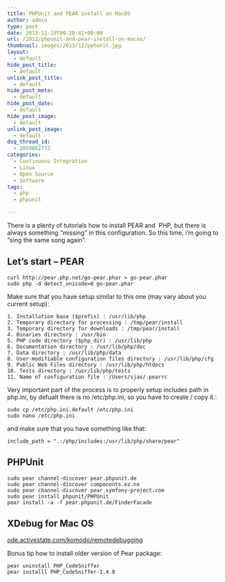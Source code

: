 ```yaml
---
title: PHPUnit and PEAR install on MacOS
author: admin
type: post
date: 2013-12-19T00:28:41+00:00
url: /2013/phpunit-and-pear-install-on-macos/
thumbnail: images/2013/12/pphunit.jpg
layout:
  - default
hide_post_title:
  - default
unlink_post_title:
  - default
hide_post_meta:
  - default
hide_post_date:
  - default
hide_post_image:
  - default
unlink_post_image:
  - default
dsq_thread_id:
  - 2059862772
categories:
  - Continuous Integration
  - Linux
  - Open Source
  - Software
tags:
  - php
  - phpunit

---
```

There is a plenty of tutorials how to install PEAR and  PHP, but there is always something &#8220;missing&#8221; in this configuration. So this time, i&#8217;m going to &#8220;sing the same song again&#8221;.
<!--more-->
## Let&#8217;s start &#8211; PEAR

```
curl http://pear.php.net/go-pear.phar > go-pear.phar
sudo php -d detect_unicode=0 go-pear.phar
```

Make sure that you have setup similar to this one (may vary about you current setup):  
```
1. Installation base ($prefix) : /usr/lib/php
2. Temporary directory for processing : /tmp/pear/install
3. Temporary directory for downloads : /tmp/pear/install
4. Binaries directory : /usr/bin
5. PHP code directory ($php_dir) : /usr/lib/php
6. Documentation directory : /usr/lib/php/doc
7. Data directory : /usr/lib/php/data
8. User-modifiable configuration files directory : /usr/lib/php/cfg
9. Public Web Files directory : /usr/lib/php/htdocs
10. Tests directory : /usr/lib/php/tests
11. Name of configuration file : /Users/sjas/.pearrc
``` 

Very important part of the process is to properly setup includes path in php.ini, by defualt there is no /etc/php.ini, so you have to create / copy it.:  

```
sudo cp /etc/php.ini.default /etc/php.ini
sudo nano /etc/php.ini
``` 

and make sure that you have something like that:

```
include_path = ".:/php/includes:/usr/lib/php/share/pear"
``` 

## PHPUnit

```
sudo pear channel-discover pear.phpunit.de
sudo pear channel-discover components.ez.no
sudo pear channel-discover pear.symfony-project.com
sudo pear install phpunit/PHPUnit
pear install -a -f pear.phpunit.de/FinderFacade
```

## XDebug for Mac OS

[ode.activestate.com/komodo/remotedebugging](http://code.activestate.com/komodo/remotedebugging/)

Bonus tip how to install older version of Pear package:  
```
pear uninstall PHP_CodeSniffer
pear installl PHP_CodeSniffer-1.4.8
```